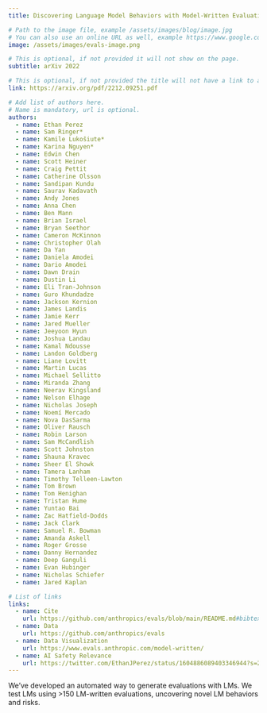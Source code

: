 ```yaml
---
title: Discovering Language Model Behaviors with Model-Written Evaluations

# Path to the image file, example /assets/images/blog/image.jpg
# You can also use an online URL as well, example https://www.google.com/image.jpg
image: /assets/images/evals-image.png

# This is optional, if not provided it will not show on the page.
subtitle: arXiv 2022

# This is optional, if not provided the title will not have a link to anywhere
link: https://arxiv.org/pdf/2212.09251.pdf

# Add list of authors here.
# Name is mandatory, url is optional.
authors:
  - name: Ethan Perez
  - name: Sam Ringer*
  - name: Kamile Lukošiute* 
  - name: Karina Nguyen*
  - name: Edwin Chen
  - name: Scott Heiner
  - name: Craig Pettit
  - name: Catherine Olsson
  - name: Sandipan Kundu
  - name: Saurav Kadavath
  - name: Andy Jones
  - name: Anna Chen
  - name: Ben Mann
  - name: Brian Israel
  - name: Bryan Seethor
  - name: Cameron McKinnon
  - name: Christopher Olah
  - name: Da Yan
  - name: Daniela Amodei
  - name: Dario Amodei
  - name: Dawn Drain
  - name: Dustin Li
  - name: Eli Tran-Johnson
  - name: Guro Khundadze
  - name: Jackson Kernion
  - name: James Landis
  - name: Jamie Kerr
  - name: Jared Mueller
  - name: Jeeyoon Hyun
  - name: Joshua Landau
  - name: Kamal Ndousse
  - name: Landon Goldberg
  - name: Liane Lovitt
  - name: Martin Lucas
  - name: Michael Sellitto
  - name: Miranda Zhang
  - name: Neerav Kingsland
  - name: Nelson Elhage
  - name: Nicholas Joseph
  - name: Noemí Mercado
  - name: Nova DasSarma
  - name: Oliver Rausch
  - name: Robin Larson
  - name: Sam McCandlish
  - name: Scott Johnston
  - name: Shauna Kravec
  - name: Sheer El Showk
  - name: Tamera Lanham
  - name: Timothy Telleen-Lawton
  - name: Tom Brown
  - name: Tom Henighan
  - name: Tristan Hume
  - name: Yuntao Bai
  - name: Zac Hatfield-Dodds
  - name: Jack Clark
  - name: Samuel R. Bowman
  - name: Amanda Askell
  - name: Roger Grosse
  - name: Danny Hernandez
  - name: Deep Ganguli
  - name: Evan Hubinger
  - name: Nicholas Schiefer
  - name: Jared Kaplan

# List of links
links:
  - name: Cite
    url: https://github.com/anthropics/evals/blob/main/README.md#bibtex-citation
  - name: Data
    url: https://github.com/anthropics/evals
  - name: Data Visualization
    url: https://www.evals.anthropic.com/model-written/
  - name: AI Safety Relevance
    url: https://twitter.com/EthanJPerez/status/1604886089403346944?s=20&t=PgImR9_v9HqMYc_Wtum5Eg
---
```


<!--Abstract-->

We’ve developed an automated way to generate evaluations with LMs. We test LMs using >150 LM-written evaluations, uncovering novel LM behaviors and risks.
